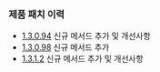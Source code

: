 ### 제품 패치 이력

- [1.3.0.94](1.3.0.94.md) 신규 메서드 추가 및 개선사항
- [1.3.0.98](1.3.0.98.md) 신규 메서드 추가
- [1.3.1.2](1.3.1.2.md) 신규 메서드 추가 및 개선사항